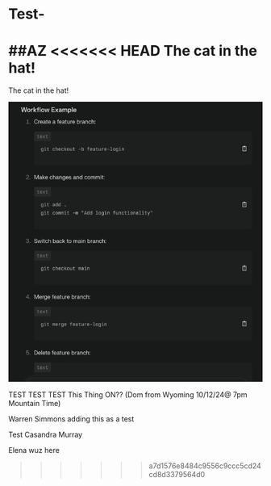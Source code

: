 # Test-

##AZ
<<<<<<< HEAD
The cat in the hat!
=======
The cat in the hat!

![Git Workflow](images/git-workflow.png)

TEST TEST TEST This Thing ON?? 
(Dom from Wyoming 10/12/24@ 7pm Mountain Time)

Warren 
Simmons 
adding this as a test


Test Casandra Murray 

Elena wuz here
>>>>>>> a7d1576e8484c9556c9ccc5cd24cd8d3379564d0
